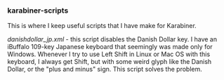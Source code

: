 ### karabiner-scripts

This is where I keep useful scripts that I have make for Karabiner.

*danishdollar_jp.xml* - this script disables the Danish Dollar key. I have an iBuffalo 109-key Japanese keyboard that seemingly was made only for Windows. Whenever I try to use Left Shift in Linux or Mac OS with this keyboard, I always get Shift, but with some weird glyph like the Danish Dollar, or the "plus and minus" sign. This script solves the problem. 
